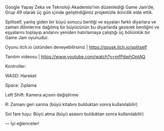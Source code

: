 Google Yapay Zeka ve Teknoloji Akademisi’nin düzenlediği Game Jam’de, Grup 49 olarak üç gün içinde geliştirdiğimiz projemizle ikincilik elde ettik.

Splitself, yanlış giden bir büyü sonucu benliği ve eşyaları farklı diyarlara ve zaman dilimlerine dağılmış bir büyücünün bu diyarlarda gezerek benliğini ve eşyalarını toplayıp anılarını yeniden hatırlamaya çalıştığı üç bölümlük bir Game Jam oyunudur.

Oyunu itch.io üstünden deneyebilirsiniz | https://gousk.itch.io/splitself 

Tanıtım videosu | https://www.youtube.com/watch?v=mfPdwhOptAQ

Kontroller:

WASD: Hareket

Space: Zıplama

Left Shift: Kamera açısını değiştirme

R: Zamanı geri sarma (büyü kitabını bulduktan sonra kullanılabilir)

Sol fare tuşu: Büyü atma (büyü asasını bulduktan sonra kullanılabilir)

— İyi eğlenceler!
